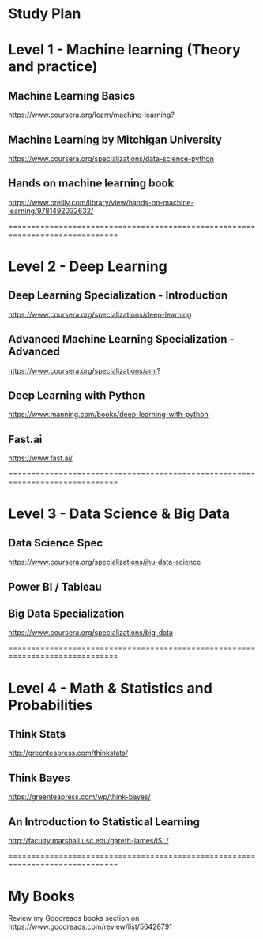 # Study Plan

# Level 1 - Machine learning (Theory and practice)

## Machine Learning Basics
https://www.coursera.org/learn/machine-learning?

## Machine Learning by Mitchigan University
https://www.coursera.org/specializations/data-science-python

## Hands on machine learning book
https://www.oreilly.com/library/view/hands-on-machine-learning/9781492032632/

==============================================================================

# Level 2 - Deep Learning

## Deep Learning Specialization - Introduction
https://www.coursera.org/specializations/deep-learning

## Advanced Machine Learning Specialization - Advanced
https://www.coursera.org/specializations/aml?

## Deep Learning with Python
https://www.manning.com/books/deep-learning-with-python

## Fast.ai
https://www.fast.ai/

==============================================================================

# Level 3 - Data Science & Big Data

## Data Science Spec 
https://www.coursera.org/specializations/jhu-data-science

## Power BI / Tableau

## Big Data Specialization
https://www.coursera.org/specializations/big-data

==============================================================================

# Level 4 - Math & Statistics and Probabilities

## Think Stats
http://greenteapress.com/thinkstats/

## Think Bayes
https://greenteapress.com/wp/think-bayes/

##  An Introduction to Statistical Learning
http://faculty.marshall.usc.edu/gareth-james/ISL/

==============================================================================

# My Books
Review my Goodreads books section on
https://www.goodreads.com/review/list/56428791
